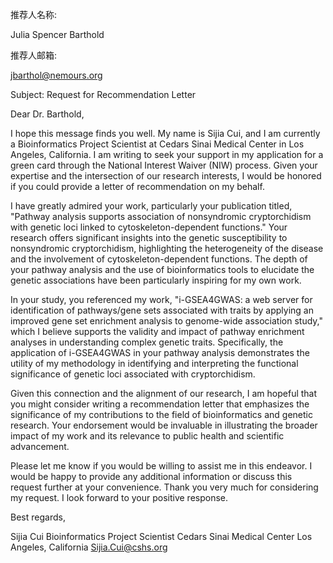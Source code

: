 推荐人名称:

Julia Spencer Barthold

推荐人邮箱:

jbarthol@nemours.org


Subject: Request for Recommendation Letter

Dear Dr. Barthold,

I hope this message finds you well. My name is Sijia Cui, and I am currently a Bioinformatics Project Scientist at Cedars Sinai Medical Center in Los Angeles, California. I am writing to seek your support in my application for a green card through the National Interest Waiver (NIW) process. Given your expertise and the intersection of our research interests, I would be honored if you could provide a letter of recommendation on my behalf.

I have greatly admired your work, particularly your publication titled, "Pathway analysis supports association of nonsyndromic cryptorchidism with genetic loci linked to cytoskeleton-dependent functions." Your research offers significant insights into the genetic susceptibility to nonsyndromic cryptorchidism, highlighting the heterogeneity of the disease and the involvement of cytoskeleton-dependent functions. The depth of your pathway analysis and the use of bioinformatics tools to elucidate the genetic associations have been particularly inspiring for my own work.

In your study, you referenced my work, "i-GSEA4GWAS: a web server for identification of pathways/gene sets associated with traits by applying an improved gene set enrichment analysis to genome-wide association study," which I believe supports the validity and impact of pathway enrichment analyses in understanding complex genetic traits. Specifically, the application of i-GSEA4GWAS in your pathway analysis demonstrates the utility of my methodology in identifying and interpreting the functional significance of genetic loci associated with cryptorchidism.

Given this connection and the alignment of our research, I am hopeful that you might consider writing a recommendation letter that emphasizes the significance of my contributions to the field of bioinformatics and genetic research. Your endorsement would be invaluable in illustrating the broader impact of my work and its relevance to public health and scientific advancement.

Please let me know if you would be willing to assist me in this endeavor. I would be happy to provide any additional information or discuss this request further at your convenience. Thank you very much for considering my request. I look forward to your positive response.

Best regards,

Sijia Cui
Bioinformatics Project Scientist
Cedars Sinai Medical Center
Los Angeles, California
Sijia.Cui@cshs.org